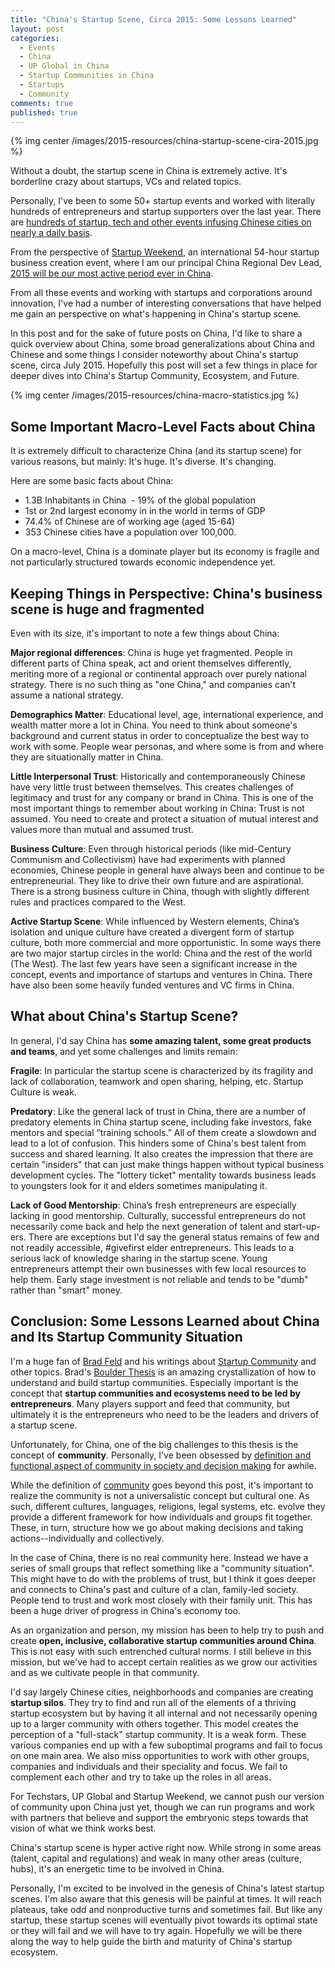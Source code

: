 ```yaml
---
title: "China's Startup Scene, Circa 2015: Some Lessons Learned"
layout: post
categories:
  - Events
  - China
  - UP Global in China
  - Startup Communities in China
  - Startups
  - Community
comments: true
published: true
---
```


{% img center /images/2015-resources/china-startup-scene-cira-2015.jpg %}

Without a doubt, the startup scene in China is extremely active. It's borderline crazy about startups, VCs and related topics. 

Personally, I've been to some 50+ startup events and worked with literally hundreds of entrepreneurs and startup supporters over the last year. There are [hundreds of startup, tech and other events infusing Chinese cities on nearly a daily basis](http://www.markwk.com/2015/03/china-event-data-meetups.html). 

From the perspective of [Startup Weekend](http://www.startupweekend.org), an international 54-hour startup business creation event, where I am our principal China Regional Dev Lead, [2015 will be our most active period ever in China](http://www.markwk.com/2015/06/startup-weekend-techstars-in-china-so.html).

From all these events and working with startups and corporations around innovation, I've had a number of interesting conversations that have helped me gain an perspective on what's happening in China's startup scene. 

In this post and for the sake of future posts on China, I'd like to share a quick overview about China, some broad generalizations about China and Chinese and some things I consider noteworthy about China's startup scene, circa July 2015.  Hopefully this post will set a few things in place for deeper dives into China's Startup Community, Ecosystem, and Future. 

<!--more--> 

{% img center /images/2015-resources/china-macro-statistics.jpg %}

## Some Important Macro-Level Facts about China

It is extremely difficult to characterize China (and its startup scene) for various reasons, but mainly: It's huge. It's diverse. It's changing. 

Here are some basic facts about China: 

* 1.3B Inhabitants in China  - 19% of the global population
* 1st or 2nd largest economy in in the world in terms of GDP
* 74.4% of Chinese are of working age (aged 15-64)
* 353 Chinese cities have a population over 100,000.

On a macro-level, China is a dominate player but its economy is fragile and not particularly structured towards economic independence yet. 

## Keeping Things in Perspective: China's business scene is huge and fragmented

Even with its size, it's important to note a few things about China:

**Major regional differences**: China is huge yet fragmented. People in different parts of China speak, act and orient themselves differently, meriting more of a regional or continental approach over purely national strategy. There is no such thing as "one China," and companies can't assume a national strategy. 

**Demographics Matter**: Educational level, age, international experience, and wealth matter more a lot in China. You need to think about someone's background and current status in order to conceptualize the best way to work with some. People wear personas, and where some is from and where they are situationally matter in China. 

**Little Interpersonal Trust**: Historically and contemporaneously Chinese have very little trust between themselves. This creates challenges of legitimacy and trust for any company or brand in China. This is one of the most important things to remember about working in China: Trust is not assumed. You need to create and protect a situation of mutual interest and values more than mutual and assumed trust. 

**Business Culture**: Even through historical periods (like mid-Century Communism and Collectivism) have had experiments with planned economies, Chinese people in general have always been and continue to be entrepreneurial. They like to drive their own future and are aspirational. There is a strong business culture in China, though with slightly different rules and practices compared to the West.  

**Active Startup Scene**: While influenced by Western elements, China’s isolation and unique culture have created a divergent form of startup culture, both more commercial and more opportunistic. In some ways there are two major startup circles in the world: China and the rest of the world (The West). The last few years have seen a significant increase in the concept, events and importance of startups and ventures in China. There have also been some heavily funded ventures and VC firms in China.

## What about China's Startup Scene? 

In general, I'd say China has __some amazing talent, some great products and teams__, and yet some challenges and limits remain:

**Fragile**: In particular the startup scene is characterized by its fragility and lack of collaboration, teamwork and open sharing, helping, etc. Startup Culture is weak. 

**Predatory**: Like the general lack of trust in China, there are a number of predatory elements in China startup scene, including fake investors, fake mentors and special “training schools.” All of them create a slowdown and lead to a lot of confusion. This hinders some of China's best talent from success and shared learning. It also creates the impression that there are certain "insiders" that can just make things happen without typical business development cycles. The "lottery ticket" mentality towards business leads to youngsters look for it and elders sometimes manipulating it. 

**Lack of Good Mentorship**: China’s fresh entrepreneurs are especially lacking in good mentorship. Culturally, successful entrepreneurs do not necessarily come back and help the next generation of talent and start-up-ers. There are exceptions but I'd say the general status remains of few and not readily accessible, #givefirst elder entrepreneurs. This leads to a serious lack of knowledge sharing in the startup scene. Young entrepreneurs attempt their own businesses with few local resources to help them. Early stage investment is not reliable and tends to be "dumb" rather than "smart" money. 

## Conclusion: Some Lessons Learned about China and Its Startup Community Situation

I'm a huge fan of [Brad Feld](http://www.feld.com/about) and his writings about [Startup Community](http://www.amazon.com/Startup-Communities-Building-Entrepreneurial-Ecosystem/dp/1118441540/) and other topics. Brad's [Boulder Thesis](https://www.youtube.com/watch?v=zXD5vt0xhyI) is an amazing crystallization of how to understand and build startup communities. Especially important is the concept that __startup communities and ecosystems need to be led by entrepreneurs__. Many players support and feed that community, but ultimately it is the entrepreneurs who need to be the leaders and drivers of a startup scene. 

Unfortunately, for China, one of the big challenges to this thesis is the concept of __community__. Personally, I've been obsessed by [definition and functional aspect of community in society and decision making](http://www.markwk.com/category/community/) for awhile.

While the definition of [community](http://www.markwk.com/category/community/) goes beyond this post, it's important to realize the community is not a universalistic concept but cultural one. As such, different cultures, languages, religions, legal systems, etc. evolve they provide a different framework for how individuals and groups fit together. These, in turn, structure how we go about making decisions and taking actions--individually and collectively. 

In the case of China, there is no real community here. Instead we have a series of small groups that reflect something like a "community situation". This might have to do with the problems of trust, but I think it goes deeper and connects to China's past and culture of a clan, family-led society. People tend to trust and work most closely with their family unit. This has been a huge driver of progress in China's economy too. 

As an organization and person, my mission has been to help try to push and create __open, inclusive, collaborative startup communities around China__. This is not easy with such entrenched cultural norms. I still believe in this mission, but we've had to accept certain realities as we grow our activities and as we cultivate people in that community. 

I'd say largely Chinese cities, neighborhoods and companies are creating __startup silos__. They try to find and run all of the elements of a thriving startup ecosystem but by having it all internal and not necessarily opening up to a larger community with others together. This model creates the perception of a "full-stack" startup community. It is a weak form. These various companies end up with a few suboptimal programs and fail to focus on one main area. We also miss opportunities to work with other groups, companies and individuals and their speciality and focus. We fail to complement each other and try to take up the roles in all areas. 

For Techstars, UP Global and Startup Weekend, we cannot push our version of community upon China just yet, though we can run programs and work with partners that believe and support the embryonic steps towards that vision of what we think works best. 

China's startup scene is hyper active right now. While strong in some areas (talent, capital and regulations) and weak in many other areas (culture, hubs), it's an energetic time to be involved in China. 

Personally, I'm excited to be involved in the genesis of China's latest startup scenes. I'm also aware that this genesis will be painful at times. It will reach plateaus, take odd and nonproductive turns and sometimes fail. But like any startup, these startup scenes will eventually pivot towards its optimal state or they will fail and we will have to try again.  Hopefully we will be there along the way to help guide the birth and maturity of China's startup ecosystem. 